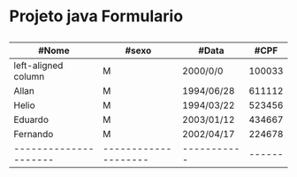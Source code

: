 # Projeto java Formulario


##

|#Nome                |      #sexo         | #Data     | #CPF |      
|---------------------|--------------------|-----------|------|
|left-aligned column  |        M           |2000/0/0   |100033|
|Allan                |        M           |1994/06/28 |611112|
|Helio                |        M           |1994/03/22 |523456|
|Eduardo              |        M           |2003/01/12 |434667|
|Fernando             |        M           |2002/04/17 |224678|
|---------------------|--------------------|-----------|------|


